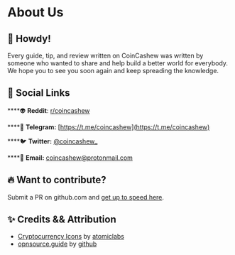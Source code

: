 # About Us

## 👋 Howdy!

Every guide, tip, and review written on CoinCashew was written by someone who wanted to share and help build a better world for everybody. We hope you to see you soon again and keep spreading the knowledge.

## 🚀 Social Links

\*\*\*\*👽 **Reddit**: [r/coincashew](https://www.reddit.com/r/coincashew/)

\*\*\*\*📱 **Telegram:** [https://t.me/coincashew](https://t.me/coincashew)

\*\*\*\*🐦 **Twitter:** [@coincashew\_](https://twitter.com/coincashew_)

\*\*\*\*📧 **Email:** coincashew@protonmail.com

## 🔥 Want to contribute?

Submit a PR on github.com and [get up to speed here](contributing/).

## ✨ Credits && Attribution

* [Cryptocurrency Icons](https://github.com/atomiclabs/cryptocurrency-icons) by [atomiclabs](https://github.com/atomiclabs)
* [opnsource.guide](https://github.com/github/opensource.guide) by [github](https://github.com/github)



